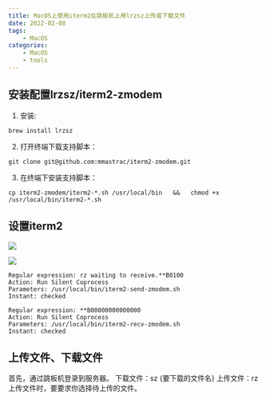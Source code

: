 ```yaml
---
title: MacOS上使用iterm2在跳板机上用lrzsz上传或下载文件
date: 2022-02-08
tags:
    - MacOS
categories:
    - MacOS
    - tools
---
```


## 安装配置lrzsz/iterm2-zmodem
1. 安装:

```shell
brew install lrzsz
```
2. 打开终端下载支持脚本：

```shell
git clone git@github.com:mmastrac/iterm2-zmodem.git
```

3. 在终端下安装支持脚本：

```shell
cp iterm2-zmodem/iterm2-*.sh /usr/local/bin   &&   chmod +x /usr/local/bin/iterm2-*.sh
```

## 设置iterm2

![](https://qiniu.oneone.life/img/20220208162628.png)

![](https://qiniu.oneone.life/img/20220208162710.png)

```
Regular expression: rz waiting to receive.**B0100
Action: Run Silent Coprocess
Parameters: /usr/local/bin/iterm2-send-zmodem.sh
Instant: checked
 
Regular expression: **B00000000000000
Action: Run Silent Coprocess
Parameters: /usr/local/bin/iterm2-recv-zmodem.sh
Instant: checked
```


## 上传文件、下载文件

首先，通过跳板机登录到服务器。
下载文件：sz {要下载的文件名}
上传文件：rz
上传文件时，要要求你选择待上传的文件。